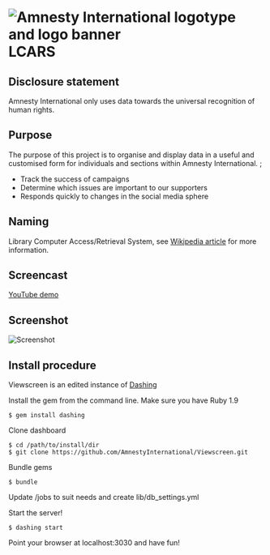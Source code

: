 ![Amnesty International logotype and logo banner](http://amnesty.ca/sites/default/files/ai-lockup-2c-banner.png)
LCARS
=====

Disclosure statement
--------------------
Amnesty International only uses data towards the universal recognition of human rights.

Purpose
-------
The purpose of this project is to organise and display data in a useful and customised form for individuals and sections within Amnesty International. ;
* Track the success of campaigns
* Determine which issues are important to our supporters
* Responds quickly to changes in the social media sphere

Naming
------

Library Computer Access/Retrieval System, see [Wikipedia article](http://en.wikipedia.org/wiki/LCARS) for more information.

Screencast
----------

[YouTube demo](http://youtu.be/lbcU5ZhoryA)


Screenshot
----------

![Screenshot](https://raw.github.com/AmnestyInternational/dashboard/master/lib/screenshot.png "Screentshot")

Install procedure
-----------------

Viewscreen is an edited instance of [Dashing](http://shopify.github.io/dashing/)

Install the gem from the command line. Make sure you have Ruby 1.9

    $ gem install dashing

Clone dashboard

    $ cd /path/to/install/dir
    $ git clone https://github.com/AmnestyInternational/Viewscreen.git

Bundle gems

    $ bundle

Update /jobs to suit needs and create lib/db_settings.yml

Start the server!

    $ dashing start

Point your browser at localhost:3030 and have fun!
